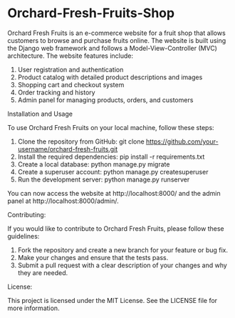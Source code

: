 # Orchard-Fresh-Fruits-Shop
Orchard Fresh Fruits is an e-commerce website for a fruit shop that allows customers to browse and purchase fruits online. The website is built using the Django web framework and follows a Model-View-Controller (MVC) architecture. The website features include:

1. User registration and authentication
2. Product catalog with detailed product descriptions and images
3. Shopping cart and checkout system
4. Order tracking and history
5. Admin panel for managing products, orders, and customers

Installation and Usage

To use Orchard Fresh Fruits on your local machine, follow these steps:

1. Clone the repository from GitHub: git clone https://github.com/your-username/orchard-fresh-fruits.git
2. Install the required dependencies: pip install -r requirements.txt
3. Create a local database: python manage.py migrate
4. Create a superuser account: python manage.py createsuperuser
5. Run the development server: python manage.py runserver

You can now access the website at http://localhost:8000/ and the admin panel at http://localhost:8000/admin/.

Contributing:

If you would like to contribute to Orchard Fresh Fruits, please follow these guidelines:
1. Fork the repository and create a new branch for your feature or bug fix.
2. Make your changes and ensure that the tests pass.
3. Submit a pull request with a clear description of your changes and why they are needed.

License:

This project is licensed under the MIT License. See the LICENSE file for more information.
